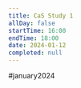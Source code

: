 ```yaml
---
title: CaS Study 1
allDay: false
startTime: 16:00
endTime: 18:00
date: 2024-01-12
completed: null
---
```

#january2024 



